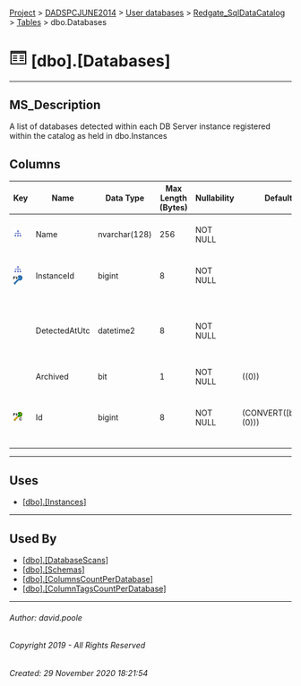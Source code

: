#### 

[Project](../../../../readme.md) > [DADSPCJUNE2014](../../../readme.md) > [User databases](../../readme.md) > [Redgate_SqlDataCatalog](../readme.md) > [Tables](Tables.md) > dbo.Databases

# ![Tables](../../../../Images/Table32.png) [dbo].[Databases]

---

## <a name="#description"></a>MS_Description

A list of databases detected within each DB Server instance registered within the catalog as held in dbo.Instances

## <a name="#columns"></a>Columns

| Key | Name | Data Type | Max Length (Bytes) | Nullability | Default | Description |
|---|---|---|---|---|---|---|
| [![Indexes IX_Databases_InstanceId_Name](../../../../Images/Index.png)](#indexes) | Name | nvarchar(128) | 256 | NOT NULL |  | _The name of the database within the instance._ |
| [![Indexes IX_Databases_InstanceId_Name](../../../../Images/Index.png)](#indexes)[![Foreign Keys FK_Databases_Instances_InstanceId: [dbo].[Instances].InstanceId](../../../../Images/fk.png)](#foreignkeys) | InstanceId | bigint | 8 | NOT NULL |  | _Join to Id column in the dbo.Instances table._ |
|  | DetectedAtUtc | datetime2 | 8 | NOT NULL |  | _The timestamp for when a scan activity identified the information to generate the record_ |
|  | Archived | bit | 1 | NOT NULL | ((0)) | _TBD_ |
| [![Cluster Primary Key PK_Databases: Id](../../../../Images/pkcluster.png)](#indexes) | Id | bigint | 8 | NOT NULL | (CONVERT([bigint],(0))) | _The clustered primary key that uniquely identifies the dbo.Databases record._ |


---

## <a name="#uses"></a>Uses

* [[dbo].[Instances]](Instances.md)


---

## <a name="#usedby"></a>Used By

* [[dbo].[DatabaseScans]](DatabaseScans.md)
* [[dbo].[Schemas]](Schemas.md)
* [[dbo].[ColumnsCountPerDatabase]](../Views/ColumnsCountPerDatabase.md)
* [[dbo].[ColumnTagsCountPerDatabase]](../Views/ColumnTagsCountPerDatabase.md)


---

###### Author:  david.poole

###### Copyright 2019 - All Rights Reserved

###### Created: 29 November 2020 18:21:54

